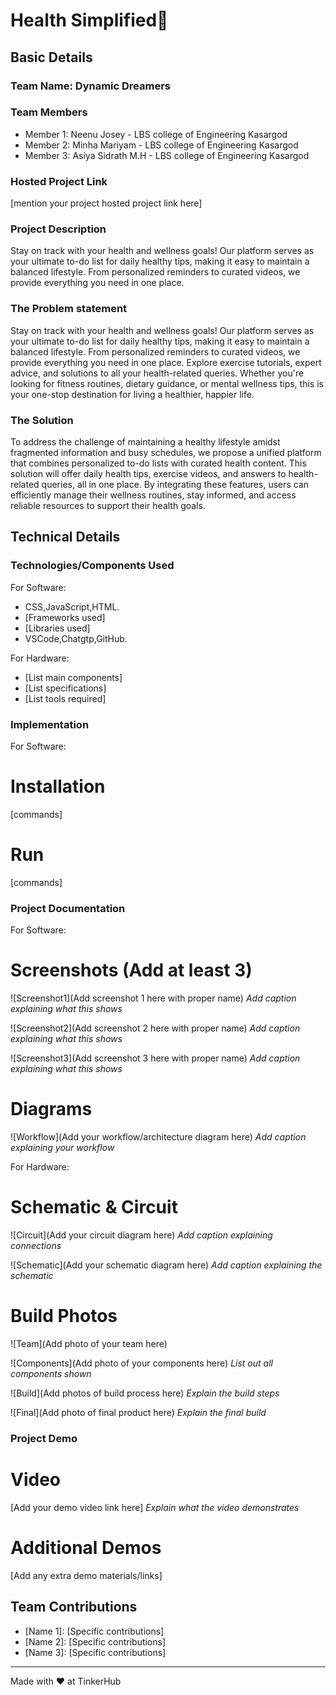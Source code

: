 # Health Simplified🎯


## Basic Details
### Team Name: Dynamic Dreamers


### Team Members
- Member 1: Neenu Josey - LBS college of Engineering Kasargod
- Member 2: Minha Mariyam -  LBS college of Engineering Kasargod
- Member 3: Asiya Sidrath M.H -  LBS college of Engineering Kasargod
### Hosted Project Link
[mention your project hosted project link here]

### Project Description
Stay on track with your health and wellness goals! Our platform serves as your ultimate to-do list for daily healthy tips, making it easy to maintain a balanced lifestyle. From personalized reminders to curated videos, we provide everything you need in one place.

### The Problem statement
Stay on track with your health and wellness goals! Our platform serves as your ultimate to-do list for daily healthy tips, making it easy to maintain a balanced lifestyle. From personalized reminders to curated videos, we provide everything you need in one place. Explore exercise tutorials, expert advice, and solutions to all your health-related queries. Whether you're looking for fitness routines, dietary guidance, or mental wellness tips, this is your one-stop destination for living a healthier, happier life.
### The Solution
To address the challenge of maintaining a healthy lifestyle amidst fragmented information and busy schedules, we propose a unified platform that combines personalized to-do lists with curated health content. This solution will offer daily health tips, exercise videos, and answers to health-related queries, all in one place. By integrating these features, users can efficiently manage their wellness routines, stay informed, and access reliable resources to support their health goals.
## Technical Details
### Technologies/Components Used
For Software:
- CSS,JavaScript,HTML.
- [Frameworks used]
- [Libraries used]
- VSCode,Chatgtp,GitHub.

For Hardware:
- [List main components]
- [List specifications]
- [List tools required]

### Implementation
For Software:
# Installation
[commands]

# Run
[commands]

### Project Documentation
For Software:

# Screenshots (Add at least 3)
![Screenshot1](Add screenshot 1 here with proper name)
*Add caption explaining what this shows*

![Screenshot2](Add screenshot 2 here with proper name)
*Add caption explaining what this shows*

![Screenshot3](Add screenshot 3 here with proper name)
*Add caption explaining what this shows*

# Diagrams
![Workflow](Add your workflow/architecture diagram here)
*Add caption explaining your workflow*

For Hardware:

# Schematic & Circuit
![Circuit](Add your circuit diagram here)
*Add caption explaining connections*

![Schematic](Add your schematic diagram here)
*Add caption explaining the schematic*

# Build Photos
![Team](Add photo of your team here)


![Components](Add photo of your components here)
*List out all components shown*

![Build](Add photos of build process here)
*Explain the build steps*

![Final](Add photo of final product here)
*Explain the final build*

### Project Demo
# Video
[Add your demo video link here]
*Explain what the video demonstrates*

# Additional Demos
[Add any extra demo materials/links]

## Team Contributions
- [Name 1]: [Specific contributions]
- [Name 2]: [Specific contributions]
- [Name 3]: [Specific contributions]

---
Made with ❤️ at TinkerHub
